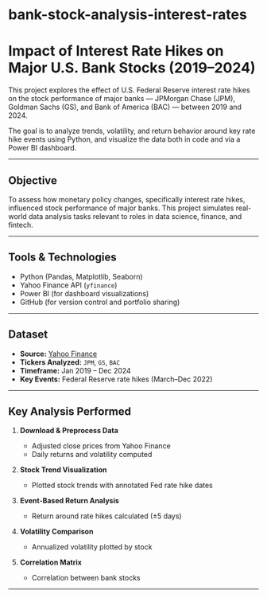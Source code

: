 # bank-stock-analysis-interest-rates
#  Impact of Interest Rate Hikes on Major U.S. Bank Stocks (2019–2024)

This project explores the effect of U.S. Federal Reserve interest rate hikes on the stock performance of major banks — JPMorgan Chase (JPM), Goldman Sachs (GS), and Bank of America (BAC) — between 2019 and 2024.

The goal is to analyze trends, volatility, and return behavior around key rate hike events using Python, and visualize the data both in code and via a Power BI dashboard.

---

##  Objective

To assess how monetary policy changes, specifically interest rate hikes, influenced stock performance of major banks. This project simulates real-world data analysis tasks relevant to roles in data science, finance, and fintech.

---

##  Tools & Technologies

- Python (Pandas, Matplotlib, Seaborn)
- Yahoo Finance API (`yfinance`)
- Power BI (for dashboard visualizations)
- GitHub (for version control and portfolio sharing)

---

## Dataset

- **Source:** [Yahoo Finance](https://finance.yahoo.com/)
- **Tickers Analyzed:** `JPM`, `GS`, `BAC`
- **Timeframe:** Jan 2019 – Dec 2024
- **Key Events:** Federal Reserve rate hikes (March–Dec 2022)

---

##  Key Analysis Performed

1. **Download & Preprocess Data**
   - Adjusted close prices from Yahoo Finance
   - Daily returns and volatility computed

2. **Stock Trend Visualization**
   - Plotted stock trends with annotated Fed rate hike dates

3. **Event-Based Return Analysis**
   - Return around rate hikes calculated (±5 days)

4. **Volatility Comparison**
   - Annualized volatility plotted by stock

5. **Correlation Matrix**
   - Correlation between bank stocks

---
